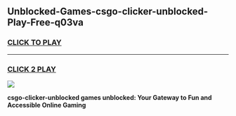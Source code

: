 
## Unblocked-Games-csgo-clicker-unblocked-Play-Free-q03va
<h3>
<a href="https://premium76.site?title=csgo-clicker-unblocked&ref=20M">CLICK TO PLAY</a></h3>
<hr>

<h3>
<a href="https://premium76.site?title=csgo-clicker-unblocked&ref=20M">CLICK 2 PLAY</a>
  
</h3>

<a href="https://premium76.site?title=csgo-clicker-unblocked&ref=19M"><img src="https://clearcache.store/games.png"></a>


**csgo-clicker-unblocked games unblocked: Your Gateway to Fun and Accessible Online Gaming**

